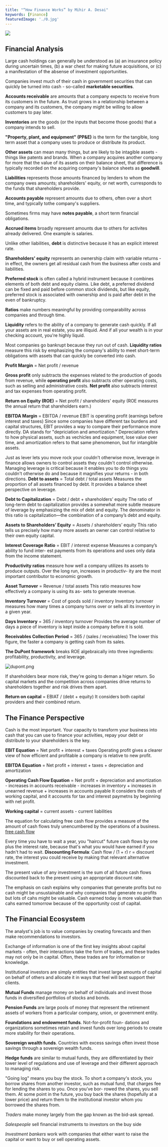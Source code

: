 ```yaml
---
title: "“How Finance Works” by Mihir A. Desai"
keywords: [Finance]
featuredImage: './0.jpg'
---
```


![](./0.jpg)

## Financial Analysis

Large cash holdings can generally be understood as (a) an insurance policy during uncertain times, (b) a war chest for making future acquisitions, or (c) a manifestation of the absense of investment opportunities.

Companies invest much of their cash in government securities that can quickly be turned into cash - so-called **marketable securities**.

**Accounts receivable** are amounts that a company expects to receive from its customers in the future. As trust grows in a relationship between a company and its customers, the company might be willing to allow customers to pay later.

**Inventories** are the goods (or the inputs that become those goods) that a company intends to sell.

**"Property, plant, and equipment" (PP&E)** is the term for the tangible, long term asset that a company uses to produce or distribute its product.

**Other assets** can mean many things, but are likely to be intagible assets - things like patents and brands. When a company acquires another company for more that the value of its assets on their balance sheet, that difference is typically recorded on the acquiring company's balance sheets as **goodwill**.

**Liabilities** represents those amounts financed by lenders to whom the company owes amounts; shareholders' equity, or net worth, curresponds to the funds that shareholders provide.

**Accounts payable** represent amounts due to others, often over a short time, and typically tothe company's suppliers.

Sometimes firms may have **notes payable**, a short term financial obligations.

**Accrued items** broadly represent amounts due to others for activites already delivered. One example is salaries.

Unlike other liabilities, **debt** is distinctive because it has an explicit interest rate.

**Shareholders' equity** represents an ownership claim with variable returns - in effect, the owners get all residual cash from the business after costs and liabilities.

**Preferred stock** is often called a hybrid instrument because it combines elements of both debt and equity claims. Like debt, a preferred dividend can be fixed and paid before common stock dividends, but like equity, preferred stock is associated with ownership and is paid after debt in the even of bankruptcy.

**Ratios** make numbers meaningful by providing comparability across companies and through time.

**Liquidity** refers to the ability of a company to generate cash quickly. If all your assets are in real estate, you are illiquid. And if all your wealth is in your checking account, you're highly liquid.

Most companies go bankrupt because they run out of cash. **Liquidity ratios** measure this risk by emphasizing the company's ability to meet short-term obligations with assets that can quickly be converted into cash.

**Profit Margin** = Net profit / revenue

**Gross profit** only subtracts the expenses related to the production of goods from revenue, while **operating profit** also subtracts other operating costs, such as selling and administrative costs. **Net profit** also subtracts interest and tax expenses from operating profit.

**Return on Equity (ROE)** = Net profit / shareholders' equity
(ROE measures the annual return that shareholders earn.)

**EBITDA Margin** = EBITDA / revenue
EBIT is operating profit (earnings before interest and taxes)
Since some companies have different tax burdens and capital structures, EBIT provides a way to compare their performance more directly.
DA stands for "depriciation and amortization." Depreciation refers to how physical assets, such as vechicles and equipment, lose value over time, and amortization refers to that same phenomenon, but for intangible assets.

Just as lever lets you move rock your couldn't otherwise move, leverage in finance allows owners to control assets they couldn't control otherwise. Managing leverage is critical because it enables you to do things you couldn't otherwise do and because it magnifies your returns - in both directions.
**Debt to assets** = Total debt / total assets
Measures the proportion of all assets financed by debt. It provides a balance sheet perspective on leverage.

**Debt to Capitalization** = Debt / debt + shareholders’ equity
The ratio of long-term debt to capitalization provides a somewhat more subtle measure of leverage by emphasizing the mix of debt and equity. The denominator in this ratio is capitalization—the combination of a company’s debt and equity.

**Assets to Shareholders’ Equity** = Assets / shareholders’ equity
This ratio tells us precisely how many more assets an owner can control relative to their own equity capital.

**Interest Coverage Ratio** = EBIT / interest expense
Measures a company’s ability to fund inter- est payments from its operations and uses only data from the income statement.

**Productivity ratios** measure how well a company utilizes its assets to produce outputs. Over the long run, increases in productiv- ity are the most important contributor to economic growth.

**Asset Turnover** = Revenue / total assets
This ratio measures how effectively a company is using its as- sets to generate revenue.

**Inventory Turnover** = Cost of goods sold / inventory
Inventory turnover measures how many times a company turns over or sells all its inventory in a given year.

**Days Inventory** = 365 / inventory turnover
Provides the average number of days a piece of inventory is kept inside a company before it is sold.

**Receivables Collection Period** = 365 / (sales / receivables)
The lower this figure, the faster a company is getting cash from its sales.

**The DuPont framework** breaks ROE algebraically into three ingredients: profitability, productivity, and leverage.

![dupont.png](./dupont.png)

If shareholders bear more risk, they're going to deman a higer return. So capital markets and the competition across companies drive returns to shareholders together and risk drives them apart.

**Return on capital** = EBIAT / (debt + equity)
It considers both capital providers and their combined return.

## The Finance Perspective

Cash is the most important. Your capacity to transform your business into cash that you can use to finance your activities, repay your debt or distribute to your shareholders is the key.

**EBIT Equation** = Net profit + interest + taxes
Operating profit gives a clearer view of how efficient and profitable a company is relative to new profit.

**EBITDA Equation** = Net profit + interest + taxes + depreciation and amortization

**Operating Cash Flow Equation** = Net profit + depreciation and amortization - increases in accounts receivable - increases in inventory + increases in unearned revenue + increases in accounts payable
It considers the costs of working capital, and it accounts for tax and interest paymetns by beginning with net profit.

**Working capital** = current assets - current liabilities

The equation for calculating free cash flow provides a measure of the amount of cash flows truly unencumbered by the operations of a business.
[free cash flow](./free-cash-flow.png)

Every time you have to wait a year, you "haircut" future cash flows by one plus the interest rate, because that's what you would have earned if you hadn't had to wait.
**Discounting Formula**: Cash flow / (1 + r)
r = discount rate, the interest you could receive by making that relevant alternative investment.

The present value of any investment is the sum of all future cash flows discounted back to the present using an appropriate discount rate.

The emphasis on cash explains why companies that generate profits but no cash might be unsustainable and why companies that generate no profits but lots of cahs might be valuable.
Cash earned today is more valuable than cahs earned tomorrow because of the opportunity cost of capital.

## The Financial Ecosystem

The analyst's job is to value companies by creating forecasts and then make recommendations to investors.

Exchange of information is one of the first key insights about capital markets - often, their interactions take the form of trades, and these trades may not only be in capital. Often, these trades are for information or knowledge.

Institutional investors are simply entities that invest large amounts of capital on behalf of others and allocate it in ways that feel will best support their clients.

**Mutual Funds** manage money on behalf of individuals and invest those funds in diversified portfolios of stocks and bonds.

**Pension Funds** are large pools of money that represent the retirement assets of workers from a particular company, union, or government entity.

**Foundations and endowment funds**. Not-for-profit foun- dations and organizations sometimes retain and invest funds over long periods to create more stability for their operations.

**Sovereign wealth funds**. Countries with excess savings often invest those savings through a sovereign wealth funds.

**Hedge funds** are similar to mutual funds, they are differentiated by their lower level of regulations and use of leverage and their different approach to managing risk.

"Going log" means you buy the stock.
To short a company's stock, you borrow shares from another investor, such as mutual fund, that charges fee for lending the shares to you. Once you’ve bor- rowed the shares, you sell them. At some point in the future, you buy back the shares (hopefully at a lower price) and return them to the institutional investor whom you borrowed the shares from.

*Traders* make money largely from the gap known as the bid-ask spread.

*Salespeople* sell financial instruments to investors on the buy side

*Investment bankers* work with companies that either want to raise the capital or want to buy or sell operating assets.
